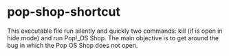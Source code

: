 # pop-shop-shortcut
This executable file run silently and quickly two commands: kill (if is open in hide mode) and run Pop!_OS Shop.
The main objective is to get around the bug in which the Pop OS Shop does not open.
